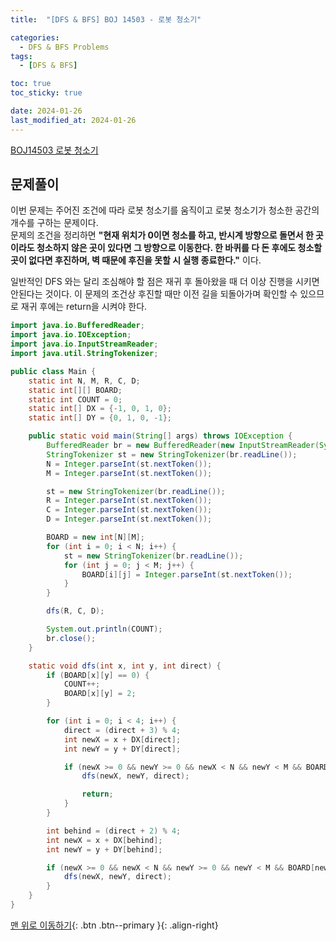 ```yaml
---
title:  "[DFS & BFS] BOJ 14503 - 로봇 청소기" 

categories:
  - DFS & BFS Problems
tags:
  - [DFS & BFS]

toc: true
toc_sticky: true

date: 2024-01-26
last_modified_at: 2024-01-26
---
```


[BOJ14503 로봇 청소기](https://www.acmicpc.net/problem/14503)



## 문제풀이

이번 문제는 주어진 조건에 따라 로봇 청소기를 움직이고 로봇 청소기가 청소한 공간의 개수를 구하는 문제이다.  
문제의 조건을 정리하면 **"현재 위치가 0이면 청소를 하고, 반시계 방향으로 돌면서 한 곳이라도 청소하지 않은 곳이 있다면 그 방향으로 이동한다. 한 바퀴를 다 돈 후에도 청소할 곳이 없다면 후진하며, 벽 때문에 후진을 못할 시 실행 종료한다."** 이다.
  
  
일반적인 DFS 와는 달리 조심해야 할 점은 재귀 후 돌아왔을 때 더 이상 진행을 시키면 안된다는 것이다. 이 문제의 조건상 후진할 때만 이전 길을 되돌아가며 확인할 수 있으므로 재귀 후에는 return을 시켜야 한다.

```java
import java.io.BufferedReader;
import java.io.IOException;
import java.io.InputStreamReader;
import java.util.StringTokenizer;

public class Main {
    static int N, M, R, C, D;
    static int[][] BOARD;
    static int COUNT = 0;
    static int[] DX = {-1, 0, 1, 0};
    static int[] DY = {0, 1, 0, -1};

    public static void main(String[] args) throws IOException {
        BufferedReader br = new BufferedReader(new InputStreamReader(System.in));
        StringTokenizer st = new StringTokenizer(br.readLine());
        N = Integer.parseInt(st.nextToken());
        M = Integer.parseInt(st.nextToken());

        st = new StringTokenizer(br.readLine());
        R = Integer.parseInt(st.nextToken());
        C = Integer.parseInt(st.nextToken());
        D = Integer.parseInt(st.nextToken());

        BOARD = new int[N][M];
        for (int i = 0; i < N; i++) {
            st = new StringTokenizer(br.readLine());
            for (int j = 0; j < M; j++) {
                BOARD[i][j] = Integer.parseInt(st.nextToken());
            }
        }

        dfs(R, C, D);

        System.out.println(COUNT);
        br.close();
    }

    static void dfs(int x, int y, int direct) {
        if (BOARD[x][y] == 0) {
            COUNT++;
            BOARD[x][y] = 2;
        }

        for (int i = 0; i < 4; i++) {
            direct = (direct + 3) % 4;
            int newX = x + DX[direct];
            int newY = y + DY[direct];

            if (newX >= 0 && newY >= 0 && newX < N && newY < M && BOARD[newX][newY] == 0) {
                dfs(newX, newY, direct);

                return;
            }
        }

        int behind = (direct + 2) % 4;
        int newX = x + DX[behind];
        int newY = y + DY[behind];

        if (newX >= 0 && newX < N && newY >= 0 && newY < M && BOARD[newX][newY] != 1) {
            dfs(newX, newY, direct);
        }
    }
}

```


[맨 위로 이동하기](#){: .btn .btn--primary }{: .align-right}
